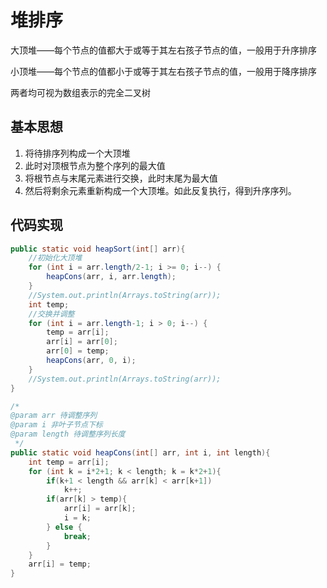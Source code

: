 # 堆排序

大顶堆——每个节点的值都大于或等于其左右孩子节点的值，一般用于升序排序

小顶堆——每个节点的值都小于或等于其左右孩子节点的值，一般用于降序排序

两者均可视为数组表示的完全二叉树

## 基本思想

1. 将待排序列构成一个大顶堆
2. 此时对顶根节点为整个序列的最大值
3. 将根节点与末尾元素进行交换，此时末尾为最大值
4. 然后将剩余元素重新构成一个大顶堆。如此反复执行，得到升序序列。

## 代码实现

```java
public static void heapSort(int[] arr){
    //初始化大顶堆
    for (int i = arr.length/2-1; i >= 0; i--) {
        heapCons(arr, i, arr.length);
    }
    //System.out.println(Arrays.toString(arr));
    int temp;
    //交换并调整
    for (int i = arr.length-1; i > 0; i--) {
        temp = arr[i];
        arr[i] = arr[0];
        arr[0] = temp;
        heapCons(arr, 0, i);
    }
    //System.out.println(Arrays.toString(arr));
}

/*
@param arr 待调整序列
@param i 非叶子节点下标
@param length 待调整序列长度
 */
public static void heapCons(int[] arr, int i, int length){
    int temp = arr[i];
    for (int k = i*2+1; k < length; k = k*2+1){
        if(k+1 < length && arr[k] < arr[k+1])
            k++;
        if(arr[k] > temp){
            arr[i] = arr[k];
            i = k;
        } else {
            break;
        }
    }
    arr[i] = temp;
}
```

